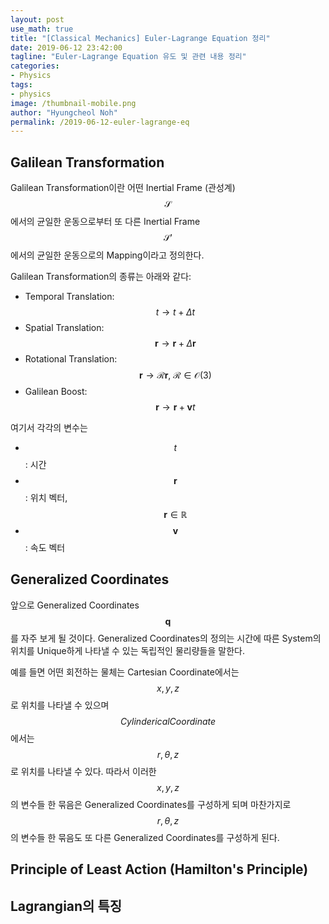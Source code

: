 ```yaml
---
layout: post
use_math: true
title: "[Classical Mechanics] Euler-Lagrange Equation 정리"
date: 2019-06-12 23:42:00
tagline: "Euler-Lagrange Equation 유도 및 관련 내용 정리"
categories:
- Physics
tags:
- physics
image: /thumbnail-mobile.png
author: "Hyungcheol Noh"
permalink: /2019-06-12-euler-lagrange-eq
---
```


## Galilean Transformation
Galilean Transformation이란 어떤 Inertial Frame (관성계) $$\mathcal{S}$$에서의 균일한 운동으로부터 또 다른 Inertial Frame $$\mathcal{S}'$$에서의 균일한 운동으로의 Mapping이라고 정의한다.

Galilean Transformation의 종류는 아래와 같다:
- Temporal Translation: $$t \rightarrow t + \Delta t$$
- Spatial Translation: $$\mathbf{r} \rightarrow \mathbf{r} + \Delta \mathbf{r}$$
- Rotational Translation: $$\mathbf{r} \rightarrow \mathcal{R}\mathbf{r}, \ \mathcal{R}\in \mathcal{O}(3)$$
- Galilean Boost: $$\mathbf{r} \rightarrow \mathbf{r} + \mathbf{v} t$$

여기서 각각의 변수는
- $$t$$: 시간
- $$\mathbf{r}$$: 위치 벡터, $$\mathbf{r} \in \mathbb{R}$$
- $$\mathbf{v}$$: 속도 벡터

## Generalized Coordinates
앞으로 Generalized Coordinates $$\mathbf{q}$$를 자주 보게 될 것이다. Generalized Coordinates의 정의는 시간에 따른 System의 위치를 Unique하게 나타낼 수 있는 독립적인 물리량들을 말한다.

예를 들면 어떤 회전하는 물체는 Cartesian Coordinate에서는 $$x, y, z$$로 위치를 나타낼 수 있으며 $$Cylinderical Coordinate$$에서는 $$r, \theta, z$$로 위치를 나타낼 수 있다. 따라서 이러한 $$x, y, z$$의 변수들 한 묶음은 Generalized Coordinates를 구성하게 되며 마찬가지로 $$r, \theta, z$$의 변수들 한 묶음도 또 다른 Generalized Coordinates를 구성하게 된다.

## Principle of Least Action (Hamilton's Principle)

## Lagrangian의 특징


